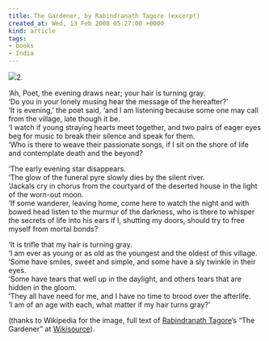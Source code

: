 ```yaml
---
title: The Gardener, by Rabindranath Tagore (excerpt)
created_at: Wed, 13 Feb 2008 05:27:00 +0000
kind: article
tags:
- books
- India
---
```


![](http://upload.wikimedia.org/wikipedia/commons/thumb/b/ba/Tagore3.jpg/200px-Tagore3.jpg)2.

‘Ah, Poet, the evening draws near; your hair is turning gray.\
 ‘Do you in your lonely musing hear the message of the hereafter?’\
 ‘It is evening,’ the poet said, ‘and I am listening because some one
may call from the village, late though it be.\
 ‘I watch if young straying hearts meet together, and two pairs of eager
eyes beg for music to break their silence and speak for them.\
 ‘Who is there to weave their passionate songs, if I sit on the shore of
life and contemplate death and the beyond?

‘The early evening star disappears.\
 ‘The glow of the funeral pyre slowly dies by the silent river.\
 ‘Jackals cry in chorus from the courtyard of the deserted house in the
light of the worn-out moon.\
 ‘If some wanderer, leaving home, come here to watch the night and with
bowed head listen to the murmur of the darkness, who is there to whisper
the secrets of life into his ears if I, shutting my doors, should try to
free myself from mortal bonds?

‘It is trifle that my hair is turning gray.\
 ‘I am ever as young or as old as the youngest and the oldest of this
village.\
 ‘Some have smiles, sweet and simple, and some have a sly twinkle in
their eyes.\
 ‘Some have tears that well up in the daylight, and others tears that
are hidden in the gloom.\
 ‘They all have need for me, and I have no time to brood over the
afterlife.\
 ‘I am of an age with each, what matter if my hair turns gray?’

(thanks to Wikipedia for the image, full text of [Rabindranath
Tagore](http://en.wikipedia.org/wiki/Tagore)’s “The Gardener” at
[Wikisource](http://en.wikisource.org/wiki/The_Gardener)).
